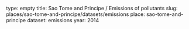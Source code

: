 type: empty
title: Sao Tome and Principe / Emissions of pollutants
slug: places/sao-tome-and-principe/datasets/emissions
place: sao-tome-and-principe
dataset: emissions
year: 2014
